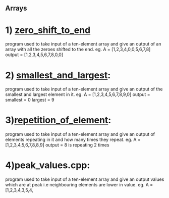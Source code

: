 ## Arrays
# 1) [zero_shift_to_end](https://github.com/MehulSaini/Arrays/blob/31c0e6c13b103f4127cf60a7417dd849a9a6685b/zero_shift_to_end.cpp)
program used to take input of a ten-element array and give an output of an array with all the zeroes shifted to the end.
eg. A = [1,2,3,4,0,0,5,6,7,8]
output = [1,2,3,4,5,6,7,8,0,0]

# 2) [smallest_and_largest](https://github.com/MehulSaini/Arrays/blob/dc3e532519ce2fac55d85fe5406946393fbdf45b/smallest_and_largest.cpp):
program used to take input of a ten-element array and give an output of the smallest and largest element in it.
eg. A = [1,2,3,4,5,6,7,8,9,0]
output = smallest = 0
largest = 9

# 3)[repetition_of_element]():
program used to take input of a ten-element array and give an output of elements repeating in it and how many times they repeat.
eg. A = [1,2,3,4,5,6,7,8,8,9]
output = 8 is repeating 2 times

# 4)peak_values.cpp:
program used to take input of a ten-element array and give an output values which are at peak i.e neighbouring elements are lower in value.
eg. A = [1,2,3,4,3,5,4,
